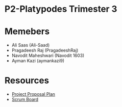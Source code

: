 # P2-Platypodes Trimester 3

# Memebers

* Ali Saas (Ali-Saad)
* Pragadeesh Raj (PragadeeshRaj)
* Navodit Maheshwari (Navodit 1603)
* Ayman Kazi (aymankazi9)

# Resources
* [Project Proposal Plan](https://docs.google.com/document/d/1WiLKD5fP7Oe071z8CqxkvvPjEyE1B9LVec0BJHgc2zc/edit?usp=sharing)
* [Scrum Board](https://github.com/Ali-Saad/p2-platypodes3/projects/1)
